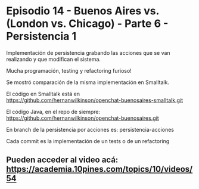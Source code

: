# Episodio 14 - Buenos Aires vs. (London vs. Chicago) - Parte 6 - Persistencia 1

Implementación de persistencia grabando las acciones que se van realizando y que modifican el sistema.

Mucha programación, testing y refactoring furioso!

Se mostró comparación de la misma implementación en Smalltalk.

El código en Smalltalk está en https://github.com/hernanwilkinson/openchat-buenosaires-smalltalk.git

El código Java, en el repo de siempre: https://github.com/hernanwilkinson/openchat-buenosaires.git

En branch de la persistencia por acciones es: persistencia-acciones

Cada commit es la implementación de un tests o de un refactoring

Pueden acceder al video acá: https://academia.10pines.com/topics/10/videos/54
----
